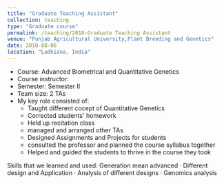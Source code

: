 ```yaml
---
title: "Graduate Teaching Assistant"
collection: teaching
type: "Graduate course"
permalink: /teaching/2018-Graduate Teaching Assistant
venue: "Punjab Agricultural University,Plant Breeding and Genetics"
date: 2018-08-06
location: "Ludhiana, India"
---
```

- Course: Advanced Biometrical and Quantitative Genetics
- Course instructor: 
- Semester: Semester II
- Team size: 2 TAs
- My key role consisted of:
  - Taught different cocept of Quantitative Genetics
  - Corrected students' homework
  - Held up recitation class
  - managed and arranged other TAs
  - Designed Assignments and Projects for students
  - consulted the professor and planned the course syllabus together
  - Helped and guided the students to thrive in the course they took

Skills that we learned and used: Generation mean advanced · Different design and Application · Analysis of different designs · Genomics analysis